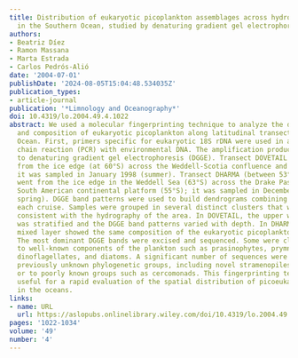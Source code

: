 ```yaml
---
title: Distribution of eukaryotic picoplankton assemblages across hydrographic fronts
  in the Southern Ocean, studied by denaturing gradient gel electrophoresis
authors:
- Beatriz Díez
- Ramon Massana
- Marta Estrada
- Carlos Pedrós‐Alió
date: '2004-07-01'
publishDate: '2024-08-05T15:04:48.534035Z'
publication_types:
- article-journal
publication: '*Limnology and Oceanography*'
doi: 10.4319/lo.2004.49.4.1022
abstract: We used a molecular fingerprinting technique to analyze the distribution
  and composition of eukaryotic picoplankton along latitudinal transects in the Southern
  Ocean. First, primers specific for eukaryotic 18S rDNA were used in a polymerase
  chain reaction (PCR) with environmental DNA. The amplification products were subjected
  to denaturing gradient gel electrophoresis (DGGE). Transect DOVETAIL (44°W) went
  from the ice edge (at 60°S) across the Weddell‐Scotia confluence and north to 58°S;
  it was sampled in January 1998 (summer). Transect DHARMA (between 53°W and 58°W)
  went from the ice edge in the Weddell Sea (63°S) across the Drake Passage to the
  South American continental platform (55°S); it was sampled in December 1998 (late
  spring). DGGE band patterns were used to build dendrograms combining samples from
  each cruise. Samples were grouped in several distinct clusters that were generally
  consistent with the hydrography of the area. In DOVETAIL, the upper water column
  was stratified and the DGGE band patterns varied with depth. In DHARMA the upper
  mixed layer showed the same composition of the eukaryotic picoplankton at all depths.
  The most dominant DGGE bands were excised and sequenced. Some were closely related
  to well‐known components of the plankton such as prasinophytes, prymnesiophytes,
  dinoflagellates, and diatoms. A significant number of sequences were related to
  previously unknown phylogenetic groups, including novel stramenopiles and alveolates
  or to poorly known groups such as cercomonads. This fingerprinting technique is
  useful for a rapid evaluation of the spatial distribution of picoeukaryotic assemblages
  in the oceans.
links:
- name: URL
  url: https://aslopubs.onlinelibrary.wiley.com/doi/10.4319/lo.2004.49.4.1022
pages: '1022-1034'
volume: '49'
number: '4'
---
```

